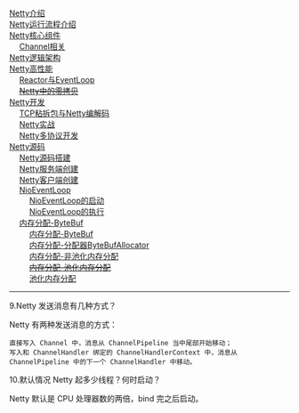 

[Netty介绍](/docs/microService/communication/Netty/concepts.md)  
[Netty运行流程介绍](/docs/microService/communication/Netty/operation.md)   
[Netty核心组件](/docs/microService/communication/Netty/components.md)   
&emsp; [Channel相关](/docs/microService/communication/Netty/channel.md)   
[Netty逻辑架构](/docs/microService/communication/Netty/Architecture.md)   
[Netty高性能](/docs/microService/communication/Netty/performance.md)  
&emsp; [Reactor与EventLoop](/docs/microService/communication/Netty/NettyReactor.md)  
&emsp; [~~Netty中的零拷贝~~](/docs/microService/communication/Netty/nettyZeroCopy.md)  
[Netty开发](/docs/microService/communication/Netty/Development.md)  
&emsp; [TCP粘拆包与Netty编解码](/docs/microService/communication/Netty/Decoder.md)  
&emsp; [Netty实战](/docs/microService/communication/Netty/actualCombat.md)  
&emsp; [Netty多协议开发](/docs/microService/communication/Netty/MultiProtocol.md)  
[Netty源码](/docs/microService/communication/Netty/source.md)    
&emsp; [Netty源码搭建](/docs/microService/communication/Netty/build.md)  
&emsp; [Netty服务端创建](/docs/microService/communication/Netty/principle.md)  
&emsp; [Netty客户端创建](/docs/microService/communication/Netty/customer.md)  
&emsp; [NioEventLoop](/docs/microService/communication/Netty/NioEventLoop.md)  
&emsp; &emsp; [NioEventLoop的启动](/docs/microService/communication/Netty/NioEventLoopStart.md)  
&emsp; &emsp; [NioEventLoop的执行](/docs/microService/communication/Netty/NioEventLoopRun.md)  
&emsp; [内存分配-ByteBuf](/docs/microService/communication/Netty/byteBuf.md)    
&emsp; &emsp; [内存分配-ByteBuf](/docs/microService/communication/Netty/byteBufIntro.md)    
&emsp; &emsp; [内存分配-分配器ByteBufAllocator](/docs/microService/communication/Netty/ByteBufAllocator.md)    
&emsp; &emsp; [内存分配-非池化内存分配](/docs/microService/communication/Netty/Unpooled.md)    
&emsp; &emsp; [~~内存分配-池化内存分配~~](/docs/microService/communication/Netty/Pooled.md)    
&emsp; &emsp; [池化内存分配](/docs/microService/communication/Netty/byteBufTwo.md)    

 
<!-- 
很好的视频
https://www.bilibili.com/video/BV1ft4y1B74d?p=1

深入分析Buffer 
https://mp.weixin.qq.com/s/4zOLqsARGbrxOXXh24B_MQ

netty系列文章
https://www.cnblogs.com/dafanjoy/category/1306477.html

45 张图深度解析 Netty 架构与原理 
https://mp.weixin.qq.com/s/insjE_EJRoCOM-1GqgZP9A
Netty之旅二：口口相传的高性能Netty到底是什么？ 
https://mp.weixin.qq.com/s?__biz=Mzg5ODA5NDIyNQ==&mid=2247484812&idx=1&sn=52d38717da60683d671136f50009f4fd&chksm=c0668072f71109643fb4697d2ddcec1a1983544dc4e3497f2c2a6aff525c292d3d9f2bd30be0&scene=178&cur_album_id=1486063894363242498#rd
-->

<!-- 
服务的心跳机制与断线重连，Netty底层是怎么实现
https://mp.weixin.qq.com/s/TC7gQnxBoxvFh-iaQg28YQ


-->



------


9.Netty 发送消息有几种方式？  

Netty 有两种发送消息的方式：  

    直接写入 Channel 中，消息从 ChannelPipeline 当中尾部开始移动；  
    写入和 ChannelHandler 绑定的 ChannelHandlerContext 中，消息从 ChannelPipeline 中的下一个 ChannelHandler 中移动。  

10.默认情况 Netty 起多少线程？何时启动？  

Netty 默认是 CPU 处理器数的两倍，bind 完之后启动。  

